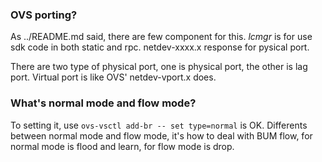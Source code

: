 ### OVS porting?

As ../README.md said, there are few component for this. *lcmgr* is for use sdk code in both static and rpc. netdev-xxxx.x response for pysical port.

There are two type of physical port, one is physical port, the other is lag port. Virtual port is like OVS' netdev-vport.x does.


### What's normal mode and flow mode?

To setting it, use `ovs-vsctl add-br -- set type=normal` is OK. Differents between normal mode and flow mode, it's how to deal with BUM flow, for normal mode is flood and learn, for flow mode is drop.
